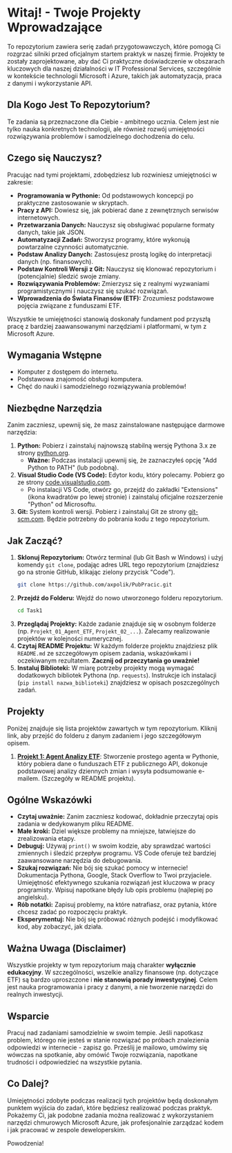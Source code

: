 # Witaj! - Twoje Projekty Wprowadzające

To repozytorium zawiera serię zadań przygotowawczych, które pomogą Ci rozgrzać silniki przed oficjalnym startem praktyk w naszej firmie. Projekty te zostały zaprojektowane, aby dać Ci praktyczne doświadczenie w obszarach kluczowych dla naszej działalności w IT Professional Services, szczególnie w kontekście technologii Microsoft i Azure, takich jak automatyzacja, praca z danymi i wykorzystanie API.

## Dla Kogo Jest To Repozytorium?

Te zadania są przeznaczone dla Ciebie - ambitnego ucznia. Celem jest nie tylko nauka konkretnych technologii, ale również rozwój umiejętności rozwiązywania problemów i samodzielnego dochodzenia do celu.

## Czego się Nauczysz?

Pracując nad tymi projektami, zdobędziesz lub rozwiniesz umiejętności w zakresie:

*   **Programowania w Pythonie:** Od podstawowych koncepcji po praktyczne zastosowanie w skryptach.
*   **Pracy z API:** Dowiesz się, jak pobierać dane z zewnętrznych serwisów internetowych.
*   **Przetwarzania Danych:** Nauczysz się obsługiwać popularne formaty danych, takie jak JSON.
*   **Automatyzacji Zadań:** Stworzysz programy, które wykonują powtarzalne czynności automatycznie.
*   **Podstaw Analizy Danych:** Zastosujesz prostą logikę do interpretacji danych (np. finansowych).
*   **Podstaw Kontroli Wersji z Git:** Nauczysz się klonować repozytorium i (potencjalnie) śledzić swoje zmiany.
*   **Rozwiązywania Problemów:** Zmierzysz się z realnymi wyzwaniami programistycznymi i nauczysz się szukać rozwiązań.
*   **Wprowadzenia do Świata Finansów (ETF):** Zrozumiesz podstawowe pojęcia związane z funduszami ETF.

Wszystkie te umiejętności stanowią doskonały fundament pod przyszłą pracę z bardziej zaawansowanymi narzędziami i platformami, w tym z Microsoft Azure.

## Wymagania Wstępne

*   Komputer z dostępem do internetu.
*   Podstawowa znajomość obsługi komputera.
*   Chęć do nauki i samodzielnego rozwiązywania problemów!

## Niezbędne Narzędzia

Zanim zaczniesz, upewnij się, że masz zainstalowane następujące darmowe narzędzia:

1.  **Python:** Pobierz i zainstaluj najnowszą stabilną wersję Pythona 3.x ze strony [python.org](https://www.python.org/downloads/).
    *   **Ważne:** Podczas instalacji upewnij się, że zaznaczyłeś opcję "Add Python to PATH" (lub podobną).
2.  **Visual Studio Code (VS Code):** Edytor kodu, który polecamy. Pobierz go ze strony [code.visualstudio.com](https://code.visualstudio.com/).
    *   Po instalacji VS Code, otwórz go, przejdź do zakładki "Extensions" (ikona kwadratów po lewej stronie) i zainstaluj oficjalne rozszerzenie "Python" od Microsoftu.
3.  **Git:** System kontroli wersji. Pobierz i zainstaluj Git ze strony [git-scm.com](https://git-scm.com/downloads). Będzie potrzebny do pobrania kodu z tego repozytorium.

## Jak Zacząć?

1.  **Sklonuj Repozytorium:** Otwórz terminal (lub Git Bash w Windows) i użyj komendy `git clone`, podając adres URL tego repozytorium (znajdziesz go na stronie GitHub, klikając zielony przycisk "Code").
    ```bash
    git clone https://github.com/axpolik/PubPracic.git
    ```
2.  **Przejdź do Folderu:** Wejdź do nowo utworzonego folderu repozytorium.
    ```bash
    cd Task1
    ```
3.  **Przeglądaj Projekty:** Każde zadanie znajduje się w osobnym folderze (np. `Projekt_01_Agent_ETF`, `Projekt_02_...`). Zalecamy realizowanie projektów w kolejności numerycznej.
4.  **Czytaj README Projektu:** W każdym folderze projektu znajdziesz plik `README.md` ze szczegółowym opisem zadania, wskazówkami i oczekiwanym rezultatem. **Zacznij od przeczytania go uważnie!**
5.  **Instaluj Biblioteki:** W miarę potrzeby projekty mogą wymagać dodatkowych bibliotek Pythona (np. `requests`). Instrukcje ich instalacji (`pip install nazwa_biblioteki`) znajdziesz w opisach poszczególnych zadań.

## Projekty

Poniżej znajduje się lista projektów zawartych w tym repozytorium. Kliknij link, aby przejść do folderu z danym zadaniem i jego szczegółowym opisem.

1.  **[Projekt 1: Agent Analizy ETF](./Task1/)**: Stworzenie prostego agenta w Pythonie, który pobiera dane o funduszach ETF z publicznego API, dokonuje podstawowej analizy dziennych zmian i wysyła podsumowanie e-mailem. (Szczegóły w README projektu).


## Ogólne Wskazówki

*   **Czytaj uważnie:** Zanim zaczniesz kodować, dokładnie przeczytaj opis zadania w dedykowanym pliku README.
*   **Małe kroki:** Dziel większe problemy na mniejsze, łatwiejsze do zrealizowania etapy.
*   **Debuguj:** Używaj `print()` w swoim kodzie, aby sprawdzać wartości zmiennych i śledzić przepływ programu. VS Code oferuje też bardziej zaawansowane narzędzia do debugowania.
*   **Szukaj rozwiązań:** Nie bój się szukać pomocy w internecie! Dokumentacja Pythona, Google, Stack Overflow to Twoi przyjaciele. Umiejętność efektywnego szukania rozwiązań jest kluczowa w pracy programisty. Wpisuj napotkane błędy lub opis problemu (najlepiej po angielsku).
*   **Rób notatki:** Zapisuj problemy, na które natrafiasz, oraz pytania, które chcesz zadać po rozpoczęciu praktyk.
*   **Eksperymentuj:** Nie bój się próbować różnych podejść i modyfikować kod, aby zobaczyć, jak działa.

## Ważna Uwaga (Disclaimer)

Wszystkie projekty w tym repozytorium mają charakter **wyłącznie edukacyjny**. W szczególności, wszelkie analizy finansowe (np. dotyczące ETF) są bardzo uproszczone i **nie stanowią porady inwestycyjnej**. Celem jest nauka programowania i pracy z danymi, a nie tworzenie narzędzi do realnych inwestycji.

## Wsparcie

Pracuj nad zadaniami samodzielnie w swoim tempie. Jeśli napotkasz problem, którego nie jesteś w stanie rozwiązać po próbach znalezienia odpowiedzi w internecie - zapisz go. Prześlij je mailowo, umówimy się wówczas na spotkanie, aby omówić Twoje rozwiązania, napotkane trudności i odpowiedzieć na wszystkie pytania.

## Co Dalej?

Umiejętności zdobyte podczas realizacji tych projektów będą doskonałym punktem wyjścia do zadań, które będziesz realizować podczas praktyk. Pokażemy Ci, jak podobne zadania można realizować z wykorzystaniem narzędzi chmurowych Microsoft Azure, jak profesjonalnie zarządzać kodem i jak pracować w zespole deweloperskim.

Powodzenia!
